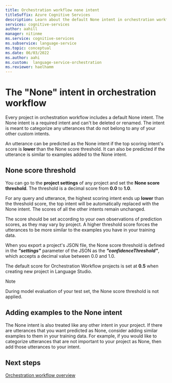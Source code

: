 ```yaml
---
title: Orchestration workflow none intent
titleSuffix: Azure Cognitive Services
description: Learn about the default None intent in orchestration workflow.
services: cognitive-services
author: aahill
manager: nitinme
ms.service: cognitive-services
ms.subservice: language-service
ms.topic: conceptual
ms.date: 06/03/2022
ms.author: aahi
ms.custom:  language-service-orchestration
ms.reviewer: haelhamm
---
```


# The "None" intent in orchestration workflow

Every project in orchestration workflow includes a default None intent. The None intent is a required intent and can't be deleted or renamed. The intent is meant to categorize any utterances that do not belong to any of your other custom intents. 

An utterance can be predicted as the None intent if the top scoring intent's score is **lower** than the None score threshold. It can also be predicted if the utterance is similar to examples added to the None intent. 

## None score threshold

You can go to the **project settings** of any project and set the **None score threshold**. The threshold is a decimal score from **0.0** to **1.0**. 

For any query and utterance, the highest scoring intent ends up **lower** than the threshold score, the top intent will be automatically replaced with the None intent. The scores of all the other intents remain unchanged.

The score should be set according to your own observations of prediction scores, as they may vary by project. A higher threshold score forces the utterances to be more similar to the examples you have in your training data.

When you export a project's JSON file, the None score threshold is defined in the _**"settings"**_ parameter of the JSON as the _**"confidenceThreshold"**_, which accepts a decimal value between 0.0 and 1.0.

The default score for Orchestration Workflow projects is set at **0.5** when creating new project in Language Studio.

> [!NOTE]
> During model evaluation of your test set, the None score threshold is not applied.

## Adding examples to the None intent

The None intent is also treated like any other intent in your project. If there are utterances that you want predicted as None, consider adding similar examples to them in your training data. For example, if you would like to categorize utterances that are not important to your project as None, then add those utterances to your intent. 

## Next steps

[Orchestration workflow overview](../overview.md)
